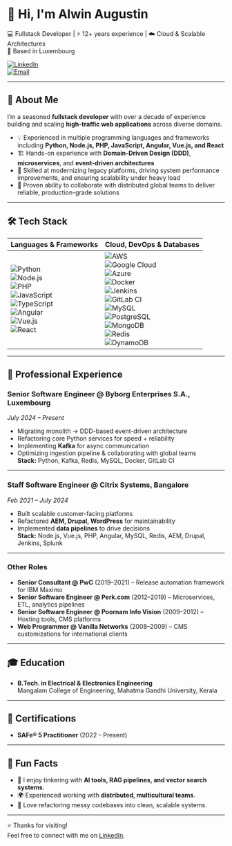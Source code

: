 # 👋 Hi, I'm Alwin Augustin  

💻 Fullstack Developer | ⚡ 12+ years experience | ☁️ Cloud & Scalable Architectures  
📍 Based in Luxembourg  

[![LinkedIn](https://img.shields.io/badge/LinkedIn-blue?style=flat&logo=linkedin)](https://www.linkedin.com/in/alwinaugustin)  
[![Email](https://img.shields.io/badge/Email-alwinaugustin%40gmail.com-red?style=flat&logo=gmail)](mailto:alwinaugustin@gmail.com)  

---

## 🚀 About Me  
I’m a seasoned **fullstack developer** with over a decade of experience building and scaling **high-traffic web applications** across diverse domains.  

- 💡 Experienced in multiple programming languages and frameworks including **Python, Node.js, PHP, JavaScript, Angular, Vue.js, and React**  
- 🏗️ Hands-on experience with **Domain-Driven Design (DDD)**, **microservices**, and **event-driven architectures**  
- 🔄 Skilled at modernizing legacy platforms, driving system performance improvements, and ensuring scalability under heavy load  
- 🤝 Proven ability to collaborate with distributed global teams to deliver reliable, production-grade solutions  

---

## 🛠️ Tech Stack  

| **Languages & Frameworks** | **Cloud, DevOps & Databases** |
|-----------------------------|--------------------------------|
| ![Python](https://img.shields.io/badge/Python-3776AB?logo=python&logoColor=white) <br> ![Node.js](https://img.shields.io/badge/Node.js-339933?logo=node.js&logoColor=white) <br> ![PHP](https://img.shields.io/badge/PHP-777BB4?logo=php&logoColor=white) <br> ![JavaScript](https://img.shields.io/badge/JavaScript-F7DF1E?logo=javascript&logoColor=black) <br> ![TypeScript](https://img.shields.io/badge/TypeScript-3178C6?logo=typescript&logoColor=white) <br> ![Angular](https://img.shields.io/badge/Angular-DD0031?logo=angular&logoColor=white) <br> ![Vue.js](https://img.shields.io/badge/Vue.js-4FC08D?logo=vue.js&logoColor=white) <br> ![React](https://img.shields.io/badge/React-61DAFB?logo=react&logoColor=black) | ![AWS](https://img.shields.io/badge/AWS-232F3E?logo=amazonaws&logoColor=white) <br> ![Google Cloud](https://img.shields.io/badge/Google%20Cloud-4285F4?logo=googlecloud&logoColor=white) <br> ![Azure](https://img.shields.io/badge/Azure-0078D4?logo=microsoftazure&logoColor=white) <br> ![Docker](https://img.shields.io/badge/Docker-2496ED?logo=docker&logoColor=white) <br> ![Jenkins](https://img.shields.io/badge/Jenkins-D24939?logo=jenkins&logoColor=white) <br> ![GitLab CI](https://img.shields.io/badge/GitLab%20CI-FC6D26?logo=gitlab&logoColor=white) <br> ![MySQL](https://img.shields.io/badge/MySQL-4479A1?logo=mysql&logoColor=white) <br> ![PostgreSQL](https://img.shields.io/badge/PostgreSQL-4169E1?logo=postgresql&logoColor=white) <br> ![MongoDB](https://img.shields.io/badge/MongoDB-47A248?logo=mongodb&logoColor=white) <br> ![Redis](https://img.shields.io/badge/Redis-DC382D?logo=redis&logoColor=white) <br> ![DynamoDB](https://img.shields.io/badge/DynamoDB-4053D6?logo=amazondynamodb&logoColor=white) |

---

## 💼 Professional Experience  

### **Senior Software Engineer @ Byborg Enterprises S.A., Luxembourg**  
*July 2024 – Present*  
- Migrating monolith → DDD-based event-driven architecture  
- Refactoring core Python services for speed + reliability  
- Implementing **Kafka** for async communication  
- Optimizing ingestion pipeline & collaborating with global teams  
**Stack:** Python, Kafka, Redis, MySQL, Docker, GitLab CI  

---

### **Staff Software Engineer @ Citrix Systems, Bangalore**  
*Feb 2021 – July 2024*  
- Built scalable customer-facing platforms  
- Refactored **AEM, Drupal, WordPress** for maintainability  
- Implemented **data pipelines** to drive decisions  
**Stack:** Node.js, Vue.js, PHP, Angular, MySQL, Redis, AEM, Drupal, Jenkins, Splunk  

---

### **Other Roles**  
- **Senior Consultant @ PwC** (2019–2021) – Release automation framework for IBM Maximo  
- **Senior Software Engineer @ Perk.com** (2012–2019) – Microservices, ETL, analytics pipelines  
- **Senior Software Engineer @ Poornam Info Vision** (2009–2012) – Hosting tools, CMS platforms  
- **Web Programmer @ Vanilla Networks** (2008–2009) – CMS customizations for international clients  

---

## 🎓 Education  
- **B.Tech. in Electrical & Electronics Engineering**  
Mangalam College of Engineering, Mahatma Gandhi University, Kerala  

---

## 📜 Certifications  
- **SAFe® 5 Practitioner** (2022 – Present)  

---

## 🌟 Fun Facts  
- 🧩 I enjoy tinkering with **AI tools, RAG pipelines, and vector search systems**.  
- 🌍 Experienced working with **distributed, multicultural teams**.  
- 🎯 Love refactoring messy codebases into clean, scalable systems.  

---

⭐️ Thanks for visiting!  
Feel free to connect with me on [LinkedIn](https://www.linkedin.com/in/alwinaugustin).
